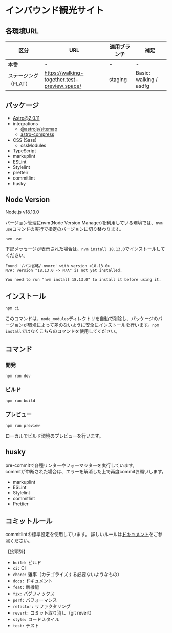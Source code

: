 # インバウンド観光サイト

## 各環境URL
| 区分 | URL | 適用ブランチ |補足 |
| - | - | - | - |
| 本番 | - | - | - |
| ステージング（FLAT） | https://walking-together.test-preview.space/ | staging | Basic: walking / asdfg |

## パッケージ
- [Astro@2.0.11](https://astro.build/ "Astro@2.0.11")
- integrations
  - [@astrojs/sitemap](https://github.com/withastro/astro/tree/main/packages/integrations/sitemap/ "@astrojs/sitemap")
  - [astro-compress](https://github.com/astro-community/astro-compress "astro-compress")
- CSS (Sass)
  - cssModules
- TypeScript
- markuplint
- ESLint
- Stylelint
- pretteir
- commitlint
- husky

## Node Version

Node.js v18.13.0

バージョン管理にnvm(Node Version Manager)を利用している環境では、`nvm use`コマンドの実行で指定のバージョンに切り替わります。

```
nvm use
```

下記メッセージが表示された場合は、`nvm install 18.13.0`でインストールしてください。

```
Found '/パス省略/.nvmrc' with version <18.13.0>
N/A: version "18.13.0 -> N/A" is not yet installed.

You need to run "nvm install 18.13.0" to install it before using it.
```

## インストール

```
npm ci
```

このコマンドは、`node_modules`ディレクトリを自動で削除し、パッケージのバージョンが環境によって差のないように安全にインストールを行います。`npm install`ではなくこちらのコマンドを使用してください。

## コマンド

### 開発

```
npm run dev
```

### ビルド

```
npm run build
```

### プレビュー

```
npm run preview
```
ローカルでビルド環境のプレビューを行います。

## husky

pre-commitで各種リンターやフォーマッターを実行しています。  
commitが中断された場合は、エラーを解消した上で再度commitお願いします。

- markuplint
- ESLint
- Stylelint
- commitlint
- Prettier

## コミットルール
commitlintの標準設定を使用しています。
詳しいルールは[ドキュメント](https://www.npmjs.com/package/@commitlint/config-conventional "ドキュメント")をご参照ください。

【接頭辞】
- `build:` ビルド
- `ci:` CI
- `chore:` 雑事（カテゴライズする必要ないようなもの）
- `docs:` ドキュメント
- `feat:` 新機能
- `fix:` バグフィックス
- `perf:` パフォーマンス
- `refactor:` リファクタリング
- `revert:` コミット取り消し（git revert）
- `style:` コードスタイル
- `test:` テスト

